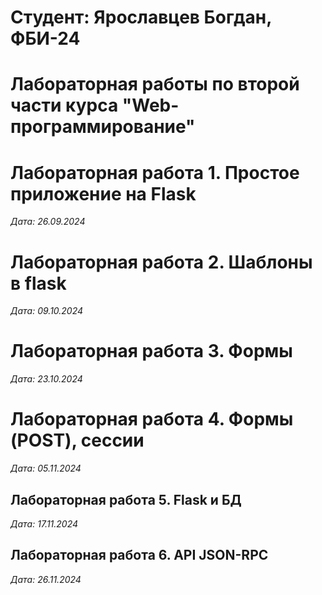 # Студент: Ярославцев Богдан, ФБИ-24

# Лабораторная работы по второй части курса "Web-программирование"

# Лабораторная работа 1. Простое приложение на Flask 

*Дата: 26.09.2024*

# Лабораторная работа 2. Шаблоны в flask

*Дата: 09.10.2024*

# Лабораторная работа 3. Формы

*Дата: 23.10.2024*

# Лабораторная работа 4. Формы (POST), сессии

*Дата: 05.11.2024*

## Лабораторная работа 5. Flask и БД

*Дата: 17.11.2024*

## Лабораторная работа 6. API JSON-RPC
*Дата: 26.11.2024*
